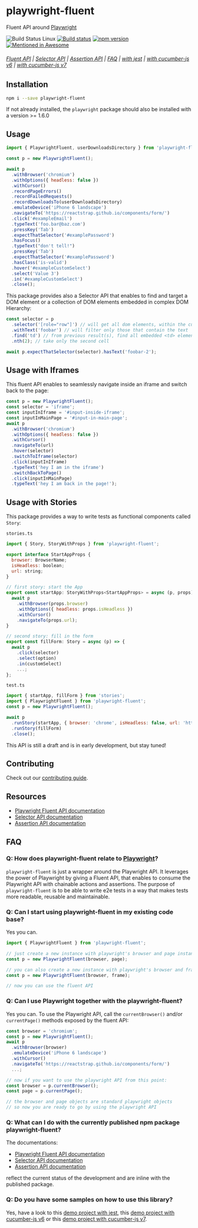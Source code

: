 # playwright-fluent

Fluent API around [Playwright](https://github.com/microsoft/playwright)

![Build Status Linux](https://github.com/hdorgeval/playwright-fluent/actions/workflows/linux.yml/badge.svg)
[![Build status](https://ci.appveyor.com/api/projects/status/5gtetagv1onhhn7l?svg=true)](https://ci.appveyor.com/project/hdorgeval/playwright-fluent)
[![npm version](https://img.shields.io/npm/v/playwright-fluent.svg)](https://www.npmjs.com/package/playwright-fluent)
[![Mentioned in Awesome](https://awesome.re/mentioned-badge.svg)](https://awesome.re)

###### [Fluent API](/docs/playwright-fluent.api.md) | [Selector API](/docs/selector.api.md) | [Assertion API](/docs/assertion.api.md) | [FAQ](#faq) | [with jest](https://github.com/hdorgeval/playwright-fluent-ts-jest-starter#playwright-fluent-ts-jest-starter) | [with cucumber-js v6](https://github.com/hdorgeval/playwright-fluent-ts-cucumber6-starter) | [with cucumber-js v7](https://github.com/hdorgeval/playwright-fluent-ts-cucumber7-starter)

## Installation

```sh
npm i --save playwright-fluent
```

If not already installed, the `playwright` package should also be installed with a version >= 1.6.0

## Usage

```js
import { PlaywrightFluent, userDownloadsDirectory } from 'playwright-fluent';

const p = new PlaywrightFluent();

await p
  .withBrowser('chromium')
  .withOptions({ headless: false })
  .withCursor()
  .recordPageErrors()
  .recordFailedRequests()
  .recordDownloadsTo(userDownloadsDirectory)
  .emulateDevice('iPhone 6 landscape')
  .navigateTo('https://reactstrap.github.io/components/form/')
  .click('#exampleEmail')
  .typeText('foo.bar@baz.com')
  .pressKey('Tab')
  .expectThatSelector('#examplePassword')
  .hasFocus()
  .typeText("don't tell!")
  .pressKey('Tab')
  .expectThatSelector('#examplePassword')
  .hasClass('is-valid')
  .hover('#exampleCustomSelect')
  .select('Value 3')
  .in('#exampleCustomSelect')
  .close();
```

This package provides also a Selector API that enables to find and target a DOM element or a collection of DOM elements embedded in complex DOM Hierarchy:

```js
const selector = p
  .selector('[role="row"]') // will get all dom elements, within the current page, with the attribute role="row"
  .withText('foobar') // will filter only those that contain the text 'foobar'
  .find('td') // from previous result(s), find all embedded <td> elements
  .nth(2); // take only the second cell

await p.expectThatSelector(selector).hasText('foobar-2');
```

## Usage with Iframes

This fluent API enables to seamlessly navigate inside an iframe and switch back to the page:

```js
const p = new PlaywrightFluent();
const selector = 'iframe';
const inputInIframe = '#input-inside-iframe';
const inputInMainPage = '#input-in-main-page';
await p
  .withBrowser('chromium')
  .withOptions({ headless: false })
  .withCursor()
  .navigateTo(url)
  .hover(selector)
  .switchToIframe(selector)
  .click(inputInIframe)
  .typeText('hey I am in the iframe')
  .switchBackToPage()
  .click(inputInMainPage)
  .typeText('hey I am back in the page!');
```

## Usage with Stories

This package provides a way to write tests as functional components called `Story`:

`stories.ts`

```js
import { Story, StoryWithProps } from 'playwright-fluent';

export interface StartAppProps {
  browser: BrowserName;
  isHeadless: boolean;
  url: string;
}

// first story: start the App
export const startApp: StoryWithProps<StartAppProps> = async (p, props) => {
  await p
    .withBrowser(props.browser)
    .withOptions({ headless: props.isHeadless })
    .withCursor()
    .navigateTo(props.url);
}

// second story: fill in the form
export const fillForm: Story = async (p) => {
  await p
    .click(selector)
    .select(option)
    .in(customSelect)
    ...;
};
```

`test.ts`

```js
import { startApp, fillForm } from 'stories';
import { PlaywrightFluent } from 'playwright-fluent';
const p = new PlaywrightFluent();

await p
  .runStory(startApp, { browser: 'chrome', isHeadless: false, url: 'http://example.com' })
  .runStory(fillForm)
  .close();
```

This API is still a draft and is in early development, but stay tuned!

## Contributing

Check out our [contributing guide](./CONTRIBUTING.md).

## Resources

- [Playwright Fluent API documentation](/docs/playwright-fluent.api.md)
- [Selector API documentation](/docs/selector.api.md)
- [Assertion API documentation](/docs/assertion.api.md)

## FAQ

### Q: How does playwright-fluent relate to [Playwright](https://github.com/microsoft/playwright)?

`playwright-fluent` is just a wrapper around the Playwright API.
It leverages the power of Playwright by giving a Fluent API, that enables to consume the Playwright API with chainable actions and assertions.
The purpose of `playwright-fluent` is to be able to write e2e tests in a way that makes tests more readable, reusable and maintainable.

### Q: Can I start using playwright-fluent in my existing code base?

Yes you can.

```js
import { PlaywrightFluent } from 'playwright-fluent';

// just create a new instance with playwright's browser and page instances
const p = new PlaywrightFluent(browser, page);

// you can also create a new instance with playwright's browser and frame instances
const p = new PlaywrightFluent(browser, frame);

// now you can use the fluent API
```

### Q: Can I use Playwright together with the playwright-fluent?

Yes you can. To use the Playwright API, call the `currentBrowser()` and/or `currentPage()` methods exposed by the fluent API:

```js
const browser = 'chromium';
const p = new PlaywrightFluent();
await p
  .withBrowser(browser)
  .emulateDevice('iPhone 6 landscape')
  .withCursor()
  .navigateTo('https://reactstrap.github.io/components/form/')
  ...;

// now if you want to use the playwright API from this point:
const browser = p.currentBrowser();
const page = p.currentPage();

// the browser and page objects are standard playwright objects
// so now you are ready to go by using the playwright API
```

### Q: What can I do with the currently published npm package playwright-fluent?

The documentations:

- [Playwright Fluent API documentation](/docs/playwright-fluent.api.md)
- [Selector API documentation](/docs/selector.api.md)
- [Assertion API documentation](/docs/assertion.api.md)

reflect the current status of the development and are inline with the published package.

### Q: Do you have some samples on how to use this library?

Yes, have a look to this [demo project with jest](https://github.com/hdorgeval/playwright-fluent-ts-jest-starter#playwright-fluent-ts-jest-starter), this [demo project with cucumber-js v6](https://github.com/hdorgeval/playwright-fluent-ts-cucumber6-starter) or this [demo project with cucumber-js v7](https://github.com/hdorgeval/playwright-fluent-ts-cucumber7-starter).
